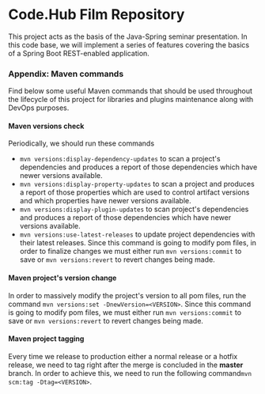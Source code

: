 # Code.Hub Film Repository
This project acts as the basis of the Java-Spring seminar presentation. In this code base, we will implement a series of features covering the basics of a Spring Boot REST-enabled application.

### Appendix: Maven commands
Find below some useful Maven commands that should be used throughout the lifecycle of this project for libraries and plugins maintenance along with DevOps purposes.

#### Maven versions check

Periodically, we should run these commands
* `mvn versions:display-dependency-updates` to scan a project's dependencies and produces a report of those dependencies which have newer versions available.
* `mvn versions:display-property-updates` to scan a project and produces a report of those properties which are used to control artifact versions and which properties have newer versions available.
* `mvn versions:display-plugin-updates` to scan project's dependencies and produces a report of those dependencies which have newer versions available.
* `mvn versions:use-latest-releases` to update project dependencies with their latest releases. Since this command is going to modify pom files, in order to finalize changes we must either run `mvn versions:commit` to save or `mvn versions:revert` to revert changes being made.

#### Maven project's version change
In order to massively modify the project's version to all pom files, run the command `mvn versions:set -DnewVersion=<VERSION>`.
Since this command is going to modify pom files, we must either run `mvn versions:commit` to save or `mvn versions:revert` to revert changes being made.

#### Maven project tagging
Every time we release to production either a normal release or a hotfix release, we need to tag right after the merge is concluded in the **master** branch.
In order to achieve this, we need to run the following command`mvn scm:tag -Dtag=<VERSION>`.
````
